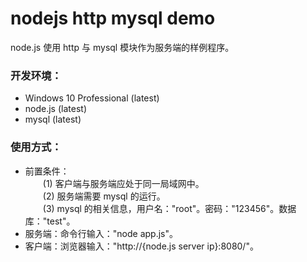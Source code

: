 # nodejs http mysql demo
node.js 使用 http 与 mysql 模块作为服务端的样例程序。

### 开发环境：
+ Windows 10 Professional (latest)
+ node.js (latest)
+ mysql (latest)

### 使用方式：
+ 前置条件：<br/>
    &emsp;&emsp;(1) 客户端与服务端应处于同一局域网中。<br/>
    &emsp;&emsp;(2) 服务端需要 mysql 的运行。<br/>
    &emsp;&emsp;(3) mysql 的相关信息，用户名："root"。密码："123456"。数据库："test"。
+ 服务端：命令行输入："node app.js"。
+ 客户端：浏览器输入："http://{node.js server ip}:8080/"。
